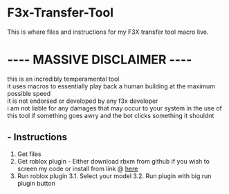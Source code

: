# F3x-Transfer-Tool
This is where files and instructions for my F3X transfer tool macro live.

# ---- MASSIVE DISCLAIMER ----

this is an incredibly temperamental tool  
it uses macros to essentially play back a human building at the maximum possible speed  
it is not endorsed or developed by any f3x developer  
i am not liable for any damages that may occur to your system in the use of this tool if something goes awry and the bot clicks something it shouldnt  

## - Instructions

1. Get files
2. Get roblox plugin - Either download rbxm from github if you wish to screen my code or install from link @ [here](https://create.roblox.com/store/asset/88252760899261/F3x-Transfer)
3. Run roblox plugin
3.1. Select your model
3.2. Run plugin with big run plugin button
